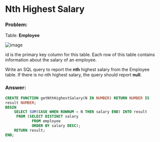 # Nth Highest Salary

### Problem:

Table: **Employee**

![image](https://user-images.githubusercontent.com/48019306/210471265-506fddd8-2823-4d96-b3a9-f4c5198a9ef5.png)

id is the primary key column for this table.
Each row of this table contains information about the salary of an employee.

Write an SQL query to report the **nth** highest salary from the Employee table. If there is no nth highest salary, the query should report **null**.

### Answer:

````sql
CREATE FUNCTION getNthHighestSalary(N IN NUMBER) RETURN NUMBER IS
result NUMBER;
BEGIN
    SELECT SUM(CASE WHEN ROWNUM = N THEN salary END) INTO result
     FROM (SELECT DISTINCT salary
            FROM employee
            ORDER BY salary DESC);
    RETURN result;
END; 
````
